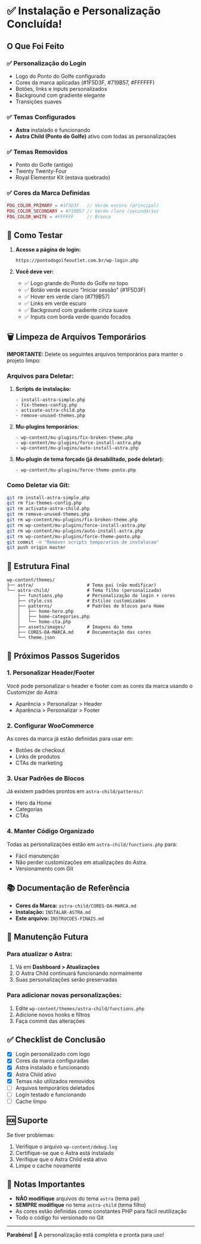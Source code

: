 # ✅ Instalação e Personalização Concluída!

## O Que Foi Feito

### ✅ Personalização do Login
- Logo do Ponto do Golfe configurado
- Cores da marca aplicadas (#1F5D3F, #719B57, #FFFFFF)
- Botões, links e inputs personalizados
- Background com gradiente elegante
- Transições suaves

### ✅ Temas Configurados
- **Astra** instalado e funcionando
- **Astra Child (Ponto do Golfe)** ativo com todas as personalizações

### ✅ Temas Removidos
- Ponto do Golfe (antigo)
- Twenty Twenty-Four
- Royal Elementor Kit (estava quebrado)

### ✅ Cores da Marca Definidas
```php
PDG_COLOR_PRIMARY = #1F5D3F   // Verde escuro (principal)
PDG_COLOR_SECONDARY = #719B57 // Verde claro (secundário)  
PDG_COLOR_WHITE = #FFFFFF     // Branco
```

## 🧪 Como Testar

1. **Acesse a página de login:**
   ```
   https://pontodogolfeoutlet.com.br/wp-login.php
   ```

2. **Você deve ver:**
   - ✅ Logo grande do Ponto do Golfe no topo
   - ✅ Botão verde escuro "Iniciar sessão" (#1F5D3F)
   - ✅ Hover em verde claro (#719B57)
   - ✅ Links em verde escuro
   - ✅ Background com gradiente cinza suave
   - ✅ Inputs com borda verde quando focados

## 🗑️ Limpeza de Arquivos Temporários

**IMPORTANTE:** Delete os seguintes arquivos temporários para manter o projeto limpo:

### Arquivos para Deletar:

1. **Scripts de instalação:**
   ```
   - install-astra-simple.php
   - fix-themes-config.php
   - activate-astra-child.php
   - remove-unused-themes.php
   ```

2. **Mu-plugins temporários:**
   ```
   - wp-content/mu-plugins/fix-broken-theme.php
   - wp-content/mu-plugins/force-install-astra.php
   - wp-content/mu-plugins/auto-install-astra.php
   ```

3. **Mu-plugin de tema forçado (já desabilitado, pode deletar):**
   ```
   - wp-content/mu-plugins/force-theme-ponto.php
   ```

### Como Deletar via Git:

```bash
git rm install-astra-simple.php
git rm fix-themes-config.php
git rm activate-astra-child.php
git rm remove-unused-themes.php
git rm wp-content/mu-plugins/fix-broken-theme.php
git rm wp-content/mu-plugins/force-install-astra.php
git rm wp-content/mu-plugins/auto-install-astra.php
git rm wp-content/mu-plugins/force-theme-ponto.php
git commit -m "Remover scripts temporarios de instalacao"
git push origin master
```

## 📁 Estrutura Final

```
wp-content/themes/
├── astra/                    # Tema pai (não modificar)
└── astra-child/              # Tema filho (personalizado)
    ├── functions.php         # Personalização do login + cores
    ├── style.css             # Estilos customizados
    ├── patterns/             # Padrões de blocos para Home
    │   ├── home-hero.php
    │   ├── home-categories.php
    │   └── home-cta.php
    ├── assets/images/        # Imagens do tema
    ├── CORES-DA-MARCA.md     # Documentação das cores
    └── theme.json
```

## 🎨 Próximos Passos Sugeridos

### 1. Personalizar Header/Footer
Você pode personalizar o header e footer com as cores da marca usando o Customizer do Astra:
- Aparência > Personalizar > Header
- Aparência > Personalizar > Footer

### 2. Configurar WooCommerce
As cores da marca já estão definidas para usar em:
- Botões de checkout
- Links de produtos
- CTAs de marketing

### 3. Usar Padrões de Blocos
Já existem padrões prontos em `astra-child/patterns/`:
- Hero da Home
- Categorias
- CTAs

### 4. Manter Código Organizado
Todas as personalizações estão em `astra-child/functions.php` para:
- Fácil manutenção
- Não perder customizações em atualizações do Astra
- Versionamento com Git

## 📚 Documentação de Referência

- **Cores da Marca:** `astra-child/CORES-DA-MARCA.md`
- **Instalação:** `INSTALAR-ASTRA.md`
- **Este arquivo:** `INSTRUCOES-FINAIS.md`

## 🔧 Manutenção Futura

### Para atualizar o Astra:
1. Vá em **Dashboard > Atualizações**
2. O Astra Child continuará funcionando normalmente
3. Suas personalizações serão preservadas

### Para adicionar novas personalizações:
1. Edite `wp-content/themes/astra-child/functions.php`
2. Adicione novos hooks e filtros
3. Faça commit das alterações

## ✅ Checklist de Conclusão

- [x] Login personalizado com logo
- [x] Cores da marca configuradas
- [x] Astra instalado e funcionando
- [x] Astra Child ativo
- [x] Temas não utilizados removidos
- [ ] Arquivos temporários deletados
- [ ] Login testado e funcionando
- [ ] Cache limpo

## 🆘 Suporte

Se tiver problemas:
1. Verifique o arquivo `wp-content/debug.log`
2. Certifique-se que o Astra está instalado
3. Verifique que o Astra Child está ativo
4. Limpe o cache novamente

## 📝 Notas Importantes

- **NÃO modifique** arquivos do tema `astra` (tema pai)
- **SEMPRE modifique** no tema `astra-child` (tema filho)
- As cores estão definidas como constantes PHP para fácil reutilização
- Todo o código foi versionado no Git

---

**Parabéns! 🎉** A personalização está completa e pronta para uso!

